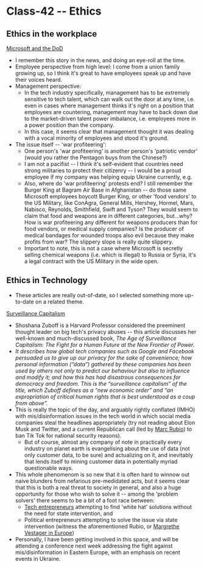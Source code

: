 # Class-42 -- Ethics

## Ethics in the workplace

[Microsoft and the DoD](https://web.archive.org/web/20200616232735/https://www.businessinsider.com/microsoft-employees-protest-contract-us-army-hololens-2019-2)

* I remember this story in the news, and doing an eye-roll at the time.
* Employee perspective from high level: I come from a union family growing up, so I think it's great to have employees speak up and have their voices heard.
* Management perspective:
  * In the tech industry specifically, management has to be extremely sensitive to tech talent, which can walk out the door at any time, i.e. even in cases where management thinks it's right on a position that employees are countering, management may have to back down due to the market-driven talent power imbalance, i.e. employees more in a power position than the company.
  * In this case, it seems clear that management thought it was dealing with a vocal minority of employees and stood it's ground.
* The issue itself -- 'war profiteering':
  * One person's 'war profiteering' is another person's 'patriotic vendor' (would you rather the Pentagon buys from the Chinese?)
  * I am not a pacifist -- I think it's self-evident that countries need strong militaries to protect their citizenry -- I would be a proud employee if my company was helping equip Ukraine currently, e.g.
  * Also, where do 'war profiteering' protests end?  I still remember the Burger King at Bagram Air Base in Afghanistan -- do those same Microsoft employees boycott Burger King, or other 'food vendors' to the US Military, like ConAgra, General Mills, Hershey, Hormel, Mars, Nabisco, Reynolds, Smithfield, Swift and Tyson? They would seem to claim that food and weapons are in different categories, but...why?  How is war profiteering any different for weapons producers than for food vendors, or medical supply companies?  Is the producer of medical bandages for wounded troops also evil because they make profits from war?  The slippery slope is really quite slippery.
  * Important to note, this is not a case where Microsoft is secretly selling chemical weapons (i.e. which is illegal) to Russia or Syria, it's a legal contract with the US Military in the wide open.

## Ethics in Technology

* These articles are really out-of-date, so I selected something more up-to-date on a related theme.

[Surveillance Capitalism](https://www.theguardian.com/books/2019/oct/04/shoshana-zuboff-surveillance-capitalism-assault-human-automomy-digital-privacy)

* Shoshana Zuboff is a Harvard Professor considered the preeminent thought leader on big tech's privacy abuses -- this article discusses her well-known and much-discussed book, *The Age of Surveillance Capitalism: The Fight for a Human Future at the New Frontier of Power.*
* *It describes how global tech companies such as Google and Facebook persuaded us to give up our privacy for the sake of convenience; how personal information (“data”) gathered by these companies has been used by others not only to predict our behaviour but also to influence and modify it; and how this has had disastrous consequences for democracy and freedom. This is the “surveillance capitalism” of the title, which Zuboff defines as a “new economic order” and “an expropriation of critical human rights that is best understood as a coup from above”.*
* This is really the topic of the day, and arguably rightly conflated (IMHO) with mis/disinformation issues in the tech world in which social media companies steal the headlines appropriately (try not reading about Elon Musk and Twitter, and a current Republican call (led by [Marc Rubio](https://www.washingtonpost.com/opinions/2022/11/10/marco-rubio-ban-tiktok-america-china-mike-gallagher/)) to ban Tik Tok for national security reasons).
  * But of course, almost any company of note in practically every industry on planet earth is evangelising about the use of data (not only customer data, to be sure) and actualizing on it, and inevitably that lends itself to mining customer data in potentially myriad questionable ways.
* This whole phenomenom is so new that it is often hard to winnow out naive blunders from nefarious pre-medidated acts, but it seems clear that this is both a real threat to society in general, and also a huge opportunity for those who wish to solve it -- among the 'problem solvers' there seems to be a bit of a foot race between:
  * [Tech entrepreneurs](https://wirewheel.io/blog/vc-investments-privacy-tech-spokes/) attempting to find 'white hat' solutions without the need for state intervention, and
  * Political entrepreneurs attempting to solve the issue via state intervention (witness the aforementioned Rubio, or [Margrethe Vestager in Europe](https://www.npr.org/2022/10/31/1132809675/elon-musk-twitter-eu-margrethe-vestager))
* Personally, I have been getting involved in this space, and will be attending a conference next week addressing the fight against mis/disinformation in Eastern Europe, with an emphasis on recent events in Ukraine.
